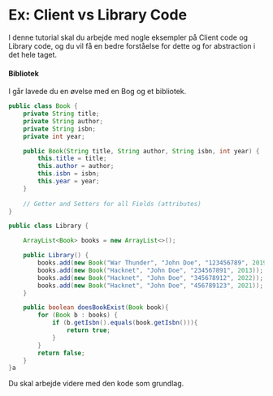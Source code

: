 # Ex: Client vs Library Code

I denne tutorial skal du arbejde med nogle eksempler på Client code og Library code, og du vil få en bedre forståelse for dette og for abstraction i det hele taget.

#### Bibliotek

I går lavede du en øvelse med en Bog og et bibliotek.

```java
public class Book {
    private String title;
    private String author;
    private String isbn;
    private int year;

    public Book(String title, String author, String isbn, int year) {
        this.title = title;
        this.author = author;
        this.isbn = isbn;
        this.year = year;
    }
    
    // Getter and Setters for all Fields (attributes)
}
```

```java
public class Library {

    ArrayList<Book> books = new ArrayList<>();

    public Library() {
        books.add(new Book("War Thunder", "John Doe", "123456789", 2019));
        books.add(new Book("Hacknet", "John Doe", "234567891", 2013));
        books.add(new Book("Hacknet", "John Doe", "345678912", 2022));
        books.add(new Book("Hacknet", "John Doe", "456789123", 2021));
    }

    public boolean doesBookExist(Book book){
        for (Book b : books) {
            if (b.getIsbn().equals(book.getIsbn())){
                return true;
            }
        }
        return false;
    }
}a
```

Du skal arbejde videre med den kode som grundlag.&#x20;

